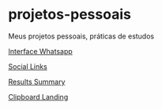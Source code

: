 # projetos-pessoais
 Meus projetos pessoais, práticas de estudos

 <p>
    <a href="https://gbrieldl.github.io/projetos-pessoais/interface-whatsapp/index.html" target="_blank" type="external">Interface Whatsapp</a>
 </p>
 <p>
    <a href="https://gbrieldl.github.io/projetos-pessoais/social-links-profile-main/index.html" target="_blank" type="external">Social Links</a>
 </p>
 <p>
    <a href="https://gbrieldl.github.io/projetos-pessoais/results-summary-component-main/index.html" target="_blank" type="external">Results Summary</a>
 </p>
 <p>
    <a href="https://gbrieldl.github.io/projetos-pessoais/clipboard-landing-page-master/index.html" target="_blank" type="external">Clipboard Landing</a>
 </p>